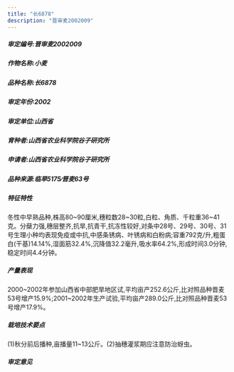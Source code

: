 ```yaml
---
title: "长6878"
description: "晋审麦2002009"
---
```

##### 审定编号:晋审麦2002009

##### 作物名称:小麦

##### 品种名称:长6878

##### 审定年份:2002

##### 审定单位:山西省

##### 育种者:山西省农业科学院谷子研究所

##### 申请者:山西省农业科学院谷子研究所

##### 品种来源:临旱5175∕晋麦63号

##### 特征特性
冬性中早熟品种,株高80~90厘米,穗粒数28~30粒,白粒、角质、千粒重36~41克。分蘖力强,穗层整齐,抗旱,抗青干,抗冻性较好,对条中28号、29号、30号、31号生理小种均表现免疫或中抗,中感条锈病、叶锈病和白粉病;容重792克/升,粗蛋白(干基)14.14%,湿面筋32.4%,沉降值32.2毫升,吸水率64.2%,形成时间3.0分钟,稳定时间4.4分钟。

##### 产量表现
2000~2002年参加山西省中部肥旱地区试,平均亩产252.6公斤,比对照品种晋麦53号增产15.9%;2001~2002年生产试验,平均亩产289.0公斤,比对照品种晋麦53号增产17.9%。

##### 栽培技术要点
(1)秋分前后播种,亩播量11~13公斤。(2)抽穗灌浆期应注意防治蚜虫。

##### 审定意见

